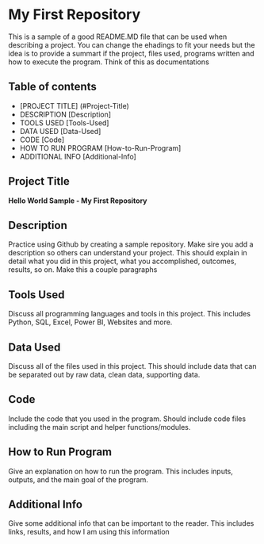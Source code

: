 # My First Repository
This is a sample of a good README.MD file that can be used when describing a project. You can change the ehadings to fit your needs but the idea is to provide a summart if the project, files used, programs written and how to execute the program. Think of this as documentations

## Table of contents
- [PROJECT TITLE] (#Project-Title)
- DESCRIPTION [Description]
- TOOLS USED [Tools-Used]
- DATA USED [Data-Used]
- CODE [Code]
- HOW TO RUN PROGRAM [How-to-Run-Program]
- ADDITIONAL INFO [Additional-Info]

## Project Title

**Hello World Sample - My First Repository**

## Description

Practice using Github by creating a sample repository. Make sire you add a description so others can understand your project. This should explain in detail what you did in this project, what you accomplished, outcomes, results, so on. Make this a couple paragraphs

## Tools Used

Discuss all programming languages and tools in this project. This includes Python, SQL, Excel, Power BI, Websites and more.

## Data Used

Discuss all of the files used in this project. This should include data that can be separated out by raw data, clean data, supporting data.

## Code 

Include the code that you used in the program. Should include code files including the main script and helper functions/modules.

## How to Run Program

Give an explanation on how to run the program. This includes inputs, outputs, and the main goal of the program.

## Additional Info

Give some additional info that can be important to the reader. This includes links, results, and how I am using this information
